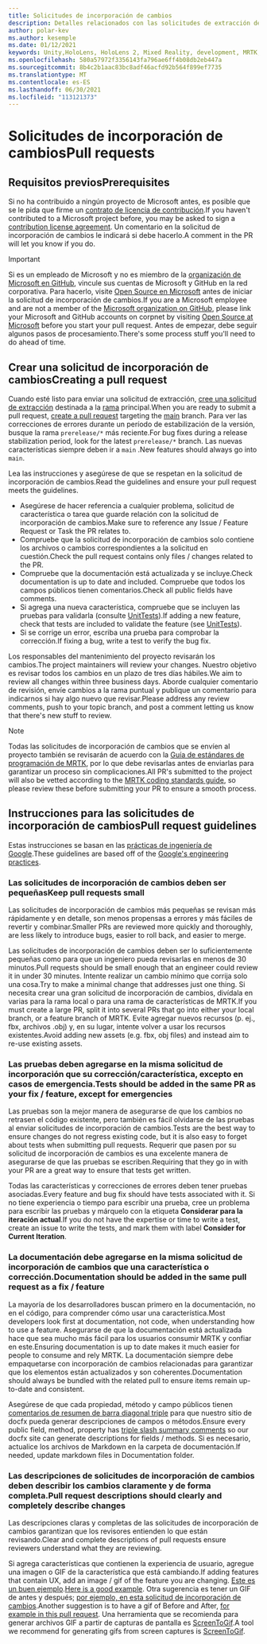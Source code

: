 ```yaml
---
title: Solicitudes de incorporación de cambios
description: Detalles relacionados con las solicitudes de extracción de GitHub.
author: polar-kev
ms.author: kesemple
ms.date: 01/12/2021
keywords: Unity,HoloLens, HoloLens 2, Mixed Reality, development, MRTK, PR,
ms.openlocfilehash: 580a57972f3356143fa796ae6ff4b08db2eb447a
ms.sourcegitcommit: 8b4c2b1aac83bc8adf46acfd92b564f899ef7735
ms.translationtype: MT
ms.contentlocale: es-ES
ms.lasthandoff: 06/30/2021
ms.locfileid: "113121373"
---
```

# <a name="pull-requests"></a><span data-ttu-id="f44f2-104">Solicitudes de incorporación de cambios</span><span class="sxs-lookup"><span data-stu-id="f44f2-104">Pull requests</span></span>

## <a name="prerequisites"></a><span data-ttu-id="f44f2-105">Requisitos previos</span><span class="sxs-lookup"><span data-stu-id="f44f2-105">Prerequisites</span></span>

<span data-ttu-id="f44f2-106">Si no ha contribuido a ningún proyecto de Microsoft antes, es posible que se le pida que firme un [contrato de licencia de contribución](https://cla.microsoft.com/).</span><span class="sxs-lookup"><span data-stu-id="f44f2-106">If you haven't contributed to a Microsoft project before, you may be asked to sign a [contribution license agreement](https://cla.microsoft.com/).</span></span>
<span data-ttu-id="f44f2-107">Un comentario en la solicitud de incorporación de cambios le indicará si debe hacerlo.</span><span class="sxs-lookup"><span data-stu-id="f44f2-107">A comment in the PR will let you know if you do.</span></span>

> [!IMPORTANT]
> <span data-ttu-id="f44f2-108">Si es un empleado de Microsoft y no es miembro de la [organización de Microsoft en GitHub](https://github.com/Microsoft), vincule sus cuentas de Microsoft y GitHub en la red corporativa. Para hacerlo, visite [Open Source en Microsoft](https://opensource.microsoft.com/) antes de iniciar la solicitud de incorporación de cambios.</span><span class="sxs-lookup"><span data-stu-id="f44f2-108">If you are a Microsoft employee and are not a member of the [Microsoft organization on GitHub](https://github.com/Microsoft), please link your Microsoft and GitHub accounts on corpnet by visiting [Open Source at Microsoft](https://opensource.microsoft.com/) before you start your pull request.</span></span> <span data-ttu-id="f44f2-109">Antes de empezar, debe seguir algunos pasos de procesamiento.</span><span class="sxs-lookup"><span data-stu-id="f44f2-109">There's some process stuff you'll need to do ahead of time.</span></span>

## <a name="creating-a-pull-request"></a><span data-ttu-id="f44f2-110">Crear una solicitud de incorporación de cambios</span><span class="sxs-lookup"><span data-stu-id="f44f2-110">Creating a pull request</span></span>

<span data-ttu-id="f44f2-111">Cuando esté listo para enviar una solicitud de extracción, [cree una solicitud de extracción](https://github.com/microsoft/MixedRealityToolkit-Unity/compare/main...main?expand=1) destinada a la [rama](https://github.com/microsoft/mixedrealitytoolkit-unity/tree/main) principal.</span><span class="sxs-lookup"><span data-stu-id="f44f2-111">When you are ready to submit a pull request, [create a pull request](https://github.com/microsoft/MixedRealityToolkit-Unity/compare/main...main?expand=1) targeting the [main](https://github.com/microsoft/mixedrealitytoolkit-unity/tree/main) branch.</span></span> <span data-ttu-id="f44f2-112">Para ver las correcciones de errores durante un período de estabilización de la versión, busque la rama `prerelease/*` más reciente.</span><span class="sxs-lookup"><span data-stu-id="f44f2-112">For bug fixes during a release stabilization period, look for the latest `prerelease/*` branch.</span></span> <span data-ttu-id="f44f2-113">Las nuevas características siempre deben ir a `main` .</span><span class="sxs-lookup"><span data-stu-id="f44f2-113">New features should always go into `main`.</span></span>

<span data-ttu-id="f44f2-114">Lea las instrucciones y asegúrese de que se respetan en la solicitud de incorporación de cambios.</span><span class="sxs-lookup"><span data-stu-id="f44f2-114">Read the guidelines and ensure your pull request meets the guidelines.</span></span>

* <span data-ttu-id="f44f2-115">Asegúrese de hacer referencia a cualquier problema, solicitud de característica o tarea que guarde relación con la solicitud de incorporación de cambios.</span><span class="sxs-lookup"><span data-stu-id="f44f2-115">Make sure to reference any Issue / Feature Request or Task the PR relates to.</span></span>
* <span data-ttu-id="f44f2-116">Compruebe que la solicitud de incorporación de cambios solo contiene los archivos o cambios correspondientes a la solicitud en cuestión.</span><span class="sxs-lookup"><span data-stu-id="f44f2-116">Check the pull request contains only files / changes related to the PR.</span></span>
* <span data-ttu-id="f44f2-117">Compruebe que la documentación está actualizada y se incluye.</span><span class="sxs-lookup"><span data-stu-id="f44f2-117">Check documentation is up to date and included.</span></span> <span data-ttu-id="f44f2-118">Compruebe que todos los campos públicos tienen comentarios.</span><span class="sxs-lookup"><span data-stu-id="f44f2-118">Check all public fields have comments.</span></span>
* <span data-ttu-id="f44f2-119">Si agrega una nueva característica, compruebe que se incluyen las pruebas para validarla (consulte [UnitTests](../contributing/unit-tests.md)).</span><span class="sxs-lookup"><span data-stu-id="f44f2-119">If adding a new feature, check that tests are included to validate the feature (see [UnitTests](../contributing/unit-tests.md)).</span></span>
* <span data-ttu-id="f44f2-120">Si se corrige un error, escriba una prueba para comprobar la corrección.</span><span class="sxs-lookup"><span data-stu-id="f44f2-120">If fixing a bug, write a test to verify the bug fix.</span></span>

<span data-ttu-id="f44f2-121">Los responsables del mantenimiento del proyecto revisarán los cambios.</span><span class="sxs-lookup"><span data-stu-id="f44f2-121">The project maintainers will review your changes.</span></span> <span data-ttu-id="f44f2-122">Nuestro objetivo es revisar todos los cambios en un plazo de tres días hábiles.</span><span class="sxs-lookup"><span data-stu-id="f44f2-122">We aim to review all changes within three business days.</span></span> <span data-ttu-id="f44f2-123">Aborde cualquier comentario de revisión, envíe cambios a la rama puntual y publique un comentario para indicarnos si hay algo nuevo que revisar.</span><span class="sxs-lookup"><span data-stu-id="f44f2-123">Please address any review comments, push to your topic branch, and post a comment letting us know that there's new stuff to review.</span></span>

> [!NOTE]
> <span data-ttu-id="f44f2-124">Todas las solicitudes de incorporación de cambios que se envíen al proyecto también se revisarán de acuerdo con la [Guía de estándares de programación de MRTK](../contributing/coding-guidelines.md), por lo que debe revisarlas antes de enviarlas para garantizar un proceso sin complicaciones.</span><span class="sxs-lookup"><span data-stu-id="f44f2-124">All PR's submitted to the project will also be vetted according to the [MRTK coding standards guide](../contributing/coding-guidelines.md), so please review these before submitting your PR to ensure a smooth process.</span></span>

## <a name="pull-request-guidelines"></a><span data-ttu-id="f44f2-125">Instrucciones para las solicitudes de incorporación de cambios</span><span class="sxs-lookup"><span data-stu-id="f44f2-125">Pull request guidelines</span></span>

<span data-ttu-id="f44f2-126">Estas instrucciones se basan en las [prácticas de ingeniería de Google](https://google.github.io/eng-practices/review/developer/small-cls.html).</span><span class="sxs-lookup"><span data-stu-id="f44f2-126">These guidelines are based off of the [Google's engineering practices](https://google.github.io/eng-practices/review/developer/small-cls.html).</span></span>

### <a name="keep-pull-requests-small"></a><span data-ttu-id="f44f2-127">Las solicitudes de incorporación de cambios deben ser pequeñas</span><span class="sxs-lookup"><span data-stu-id="f44f2-127">Keep pull requests small</span></span>

<span data-ttu-id="f44f2-128">Las solicitudes de incorporación de cambios más pequeñas se revisan más rápidamente y en detalle, son menos propensas a errores y más fáciles de revertir y combinar.</span><span class="sxs-lookup"><span data-stu-id="f44f2-128">Smaller PRs are reviewed more quickly and thoroughly, are less likely to introduce bugs, easier to roll back, and easier to merge.</span></span>

<span data-ttu-id="f44f2-129">Las solicitudes de incorporación de cambios deben ser lo suficientemente pequeñas como para que un ingeniero pueda revisarlas en menos de 30 minutos.</span><span class="sxs-lookup"><span data-stu-id="f44f2-129">Pull requests should be small enough that an engineer could review it in under 30 minutes.</span></span> <span data-ttu-id="f44f2-130">Intente realizar un cambio mínimo que corrija solo una cosa.</span><span class="sxs-lookup"><span data-stu-id="f44f2-130">Try to make a minimal change that addresses just one thing.</span></span> <span data-ttu-id="f44f2-131">Si necesita crear una gran solicitud de incorporación de cambios, divídala en varias para la rama local o para una rama de características de MRTK.</span><span class="sxs-lookup"><span data-stu-id="f44f2-131">If you must create a large PR, split it into several PRs that go into either your local branch, or a feature branch of MRTK.</span></span> <span data-ttu-id="f44f2-132">Evite agregar nuevos recursos (p. ej., fbx, archivos .obj) y, en su lugar, intente volver a usar los recursos existentes.</span><span class="sxs-lookup"><span data-stu-id="f44f2-132">Avoid adding new assets (e.g. fbx, obj files) and instead aim to re-use existing assets.</span></span>

### <a name="tests-should-be-added-in-the-same-pr-as-your-fix--feature-except-for-emergencies"></a><span data-ttu-id="f44f2-133">Las pruebas deben agregarse en la misma solicitud de incorporación que su corrección/característica, excepto en casos de emergencia.</span><span class="sxs-lookup"><span data-stu-id="f44f2-133">Tests should be added in the same PR as your fix / feature, except for emergencies</span></span>

<span data-ttu-id="f44f2-134">Las pruebas son la mejor manera de asegurarse de que los cambios no retrasen el código existente, pero también es fácil olvidarse de las pruebas al enviar solicitudes de incorporación de cambios.</span><span class="sxs-lookup"><span data-stu-id="f44f2-134">Tests are the best way to ensure changes do not regress existing code, but it is also easy to forget about tests when submitting pull requests.</span></span> <span data-ttu-id="f44f2-135">Requerir que pasen por su solicitud de incorporación de cambios es una excelente manera de asegurarse de que las pruebas se escriben.</span><span class="sxs-lookup"><span data-stu-id="f44f2-135">Requiring that they go in with your PR are a great way to ensure that tests get written.</span></span>

<span data-ttu-id="f44f2-136">Todas las características y correcciones de errores deben tener pruebas asociadas.</span><span class="sxs-lookup"><span data-stu-id="f44f2-136">Every feature and bug fix should have tests associated with it.</span></span> <span data-ttu-id="f44f2-137">Si no tiene experiencia o tiempo para escribir una prueba, cree un problema para escribir las pruebas y márquelo con la etiqueta **Considerar para la iteración actual**.</span><span class="sxs-lookup"><span data-stu-id="f44f2-137">If you do not have the expertise or time to write a test, create an issue to write the tests, and mark them with label **Consider for Current Iteration**.</span></span>

### <a name="documentation-should-be-added-in-the-same-pull-request-as-a-fix--feature"></a><span data-ttu-id="f44f2-138">La documentación debe agregarse en la misma solicitud de incorporación de cambios que una característica o corrección.</span><span class="sxs-lookup"><span data-stu-id="f44f2-138">Documentation should be added in the same pull request as a fix / feature</span></span>

<span data-ttu-id="f44f2-139">La mayoría de los desarrolladores buscan primero en la documentación, no en el código, para comprender cómo usar una característica.</span><span class="sxs-lookup"><span data-stu-id="f44f2-139">Most developers look first at documentation, not code, when understanding how to use a feature.</span></span> <span data-ttu-id="f44f2-140">Asegurarse de que la documentación está actualizada hace que sea mucho más fácil para los usuarios consumir MRTK y confiar en este.</span><span class="sxs-lookup"><span data-stu-id="f44f2-140">Ensuring documentation is up to date makes it much easier for people to consume and rely MRTK.</span></span>  <span data-ttu-id="f44f2-141">La documentación siempre debe empaquetarse con incorporación de cambios relacionadas para garantizar que los elementos están actualizados y son coherentes.</span><span class="sxs-lookup"><span data-stu-id="f44f2-141">Documentation should always be bundled with the related pull to ensure items remain up-to-date and consistent.</span></span>

<span data-ttu-id="f44f2-142">Asegúrese de que cada propiedad, método y campo públicos tienen [comentarios de resumen de barra diagonal triple](https://dotnet.github.io/docfx/spec/triple_slash_comments_spec.html) para que nuestro sitio de docfx pueda generar descripciones de campos o métodos.</span><span class="sxs-lookup"><span data-stu-id="f44f2-142">Ensure every public field, method, property has [triple slash summary comments](https://dotnet.github.io/docfx/spec/triple_slash_comments_spec.html) so our docfx site can generate descriptions for fields / methods.</span></span> <span data-ttu-id="f44f2-143">Si es necesario, actualice los archivos de Markdown en la carpeta de documentación.</span><span class="sxs-lookup"><span data-stu-id="f44f2-143">If needed, update markdown files in Documentation folder.</span></span>

### <a name="pull-request-descriptions-should-clearly-and-completely-describe-changes"></a><span data-ttu-id="f44f2-144">Las descripciones de solicitudes de incorporación de cambios deben describir los cambios claramente y de forma completa.</span><span class="sxs-lookup"><span data-stu-id="f44f2-144">Pull request descriptions should clearly and completely describe changes</span></span>

<span data-ttu-id="f44f2-145">Las descripciones claras y completas de las solicitudes de incorporación de cambios garantizan que los revisores entienden lo que están revisando.</span><span class="sxs-lookup"><span data-stu-id="f44f2-145">Clear and complete descriptions of pull requests ensure reviewers understand what they are reviewing.</span></span>

<span data-ttu-id="f44f2-146">Si agrega características que contienen la experiencia de usuario, agregue una imagen o GIF de la característica que está cambiando.</span><span class="sxs-lookup"><span data-stu-id="f44f2-146">If adding features that contain UX, add an image / gif of the feature you are changing.</span></span> <span data-ttu-id="f44f2-147">[Este es un buen ejemplo](https://github.com/microsoft/MixedRealityToolkit-Unity/pull/4532).</span><span class="sxs-lookup"><span data-stu-id="f44f2-147">[Here is a good example](https://github.com/microsoft/MixedRealityToolkit-Unity/pull/4532).</span></span> <span data-ttu-id="f44f2-148">Otra sugerencia es tener un GIF de antes y después; [por ejemplo, en esta solicitud de incorporación de cambios](https://github.com/microsoft/MixedRealityToolkit-Unity/pull/5896).</span><span class="sxs-lookup"><span data-stu-id="f44f2-148">Another suggestion is to have a gif of Before and After, [for example in this pull request](https://github.com/microsoft/MixedRealityToolkit-Unity/pull/5896).</span></span> <span data-ttu-id="f44f2-149">Una herramienta que se recomienda para generar archivos GIF a partir de capturas de pantalla es [ScreenToGif](https://www.screentogif.com/).</span><span class="sxs-lookup"><span data-stu-id="f44f2-149">A tool we recommend for generating gifs from screen captures is [ScreenToGif](https://www.screentogif.com/).</span></span>
